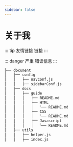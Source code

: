 ```yaml
---
sidebar: false
---
```


# 关于我

::: tip 友情链接
链接
:::

::: danger 严重
错误信息
:::

```bash
├── document
│   ├── config
│   │   ├── navConf.js
│   │   ├── sidebarConf.js
│   ├── docs
│   │   ├── guide
│   │   │   ├── README.md
│   │   │   ├── HTML
│   │   │   │   └── README.md
│   │   │   ├── CSS
│   │   │   │   └── README.md
│   │   │   ├── Javascript
│   │   │   │   └── README.md
│   ├── utils
│   │   ├── helper.js
│   │   ├── index.js
```
<valine></valine>
